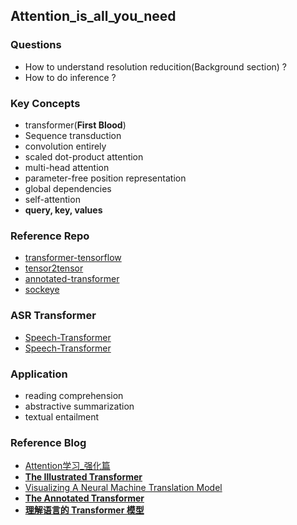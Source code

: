 ## Attention_is_all_you_need
### Questions
- How to understand resolution reducition(Background section) ?
- How to do inference ?


### Key Concepts
- transformer(**First Blood**)
- Sequence transduction
- convolution entirely
- scaled dot-product attention
- multi-head attention
- parameter-free position representation
- global dependencies
- self-attention
- **query, key, values**


### Reference Repo
- [transformer-tensorflow][1]
- [tensor2tensor][8]
- [annotated-transformer][9]
- [sockeye][10]


### ASR Transformer
- [Speech-Transformer][2]
- [Speech-Transformer][3]


### Application
- reading comprehension
- abstractive summarization
- textual entailment


### Reference Blog
- [Attention学习_强化篇][4]
- [**The Illustrated Transformer**][5]
- [Visualizing A Neural Machine Translation Model][6]
- [**The Annotated Transformer**][7]
- [**理解语言的 Transformer 模型**][11]


[1]:https://github.com/lilianweng/transformer-tensorflow
[2]:https://github.com/kaituoxu/Speech-Transformer
[3]:https://github.com/foamliu/Speech-Transformer
[4]:https://mp.weixin.qq.com/s/syOf6BpHP3x-DKI584YM3g
[5]:https://jalammar.github.io/illustrated-transformer/
[6]:https://jalammar.github.io/visualizing-neural-machine-translation-mechanics-of-seq2seq-models-with-attention/
[7]:http://nlp.seas.harvard.edu/2018/04/03/attention.html
[8]:https://github.com/tensorflow/tensor2tensor
[9]:https://github.com/harvardnlp/annotated-transformer
[10]:https://github.com/awslabs/sockeye
[11]:https://www.tensorflow.org/tutorials/text/transformer#training_and_checkpointing